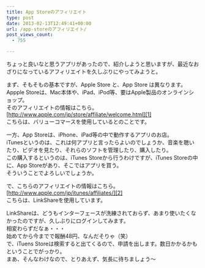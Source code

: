 ```yaml
---
title: App Storeのアフィリエイト
type: post
date: 2013-02-13T12:49:41+00:00
url: /app-storeのアフィリエイト/
post_views_count:
  - 755

---
```

ちょっと良いなと思うアプリがあったので、紹介しようと思いますが、最近なおざりになっているアフィリエイトを久しぶりにやってみようと。

まず、そもそもの基本ですが、Apple Store と、App Store は異なります。  
Appple Storeは、Mac本体や、iPad、iPod等、要はApple製品のオンラインショップ。  
そのアフィリエイトの情報はこちら。  
[http://www.apple.com/jp/store/affiliate/welcome.html][1]  
こちらは、バリューコマースを使用しているとのことです。

一方、App Storeは、iPhone、iPad等の中で動作するアプリのお店。  
iTunesというのは、これは何アプリと言ったらよいのでしょうか、音楽を聴いたり、ビデオを見たり、それらのソフトを管理したり、購入したり。  
この購入するというのは、iTunes Storeから行うわけですが、iTunes Storeの中に、App Storeがあり、そこではアプリを買う。  
そういうことでよろしいでしょうか。

で、こちらのアフィリエイトの情報はこちら。  
[http://www.apple.com/jp/itunes/affiliates/][2]  
こちらは、LinkShareを使用しています。

LinkShareは、どうもインターフェースが洗練されておらず、あまり使いたくなかったのですが、久しぶりにログインしてみます。  
相変わらずだなぁ・・・  
始めてから今までで報酬48円、なんだそりゃ（笑）  
で、iTuens Storeは検索すると出てくるので、申請を出します。数日かかるかもということでがっかり。  
まあ、そんなわけなので、とりあえず、気長に待ちましょう～

 [1]: http://www.apple.com/jp/store/affiliate/welcome.html "http://www.apple.com/jp/store/affiliate/welcome.html"
 [2]: http://www.apple.com/jp/itunes/affiliates/ "http://www.apple.com/jp/itunes/affiliates/"